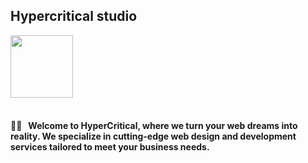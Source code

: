 
<section class="readme">

# Hypercritical studio

<img style="height: 100px; margin: auto" src="https://github.com/Hypercritical-studio/.github/assets/43224578/069850fb-dd1f-49ec-8578-d8c8ae644787"/>

<div class="separator"></div>
<br>
<h4>🙋‍♀️ &nbsp; Welcome to HyperCritical, where we turn your web dreams into reality. We specialize in cutting-edge web design and development services tailored to meet your business needs.
</h4>